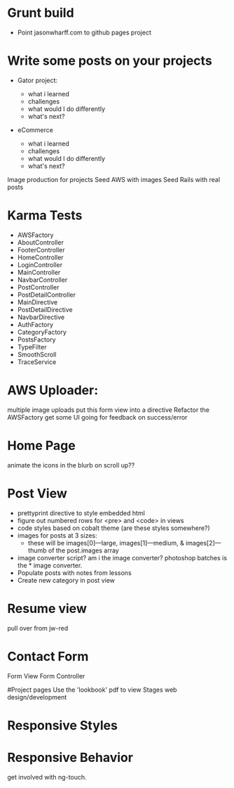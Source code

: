 # Grunt build
* Point jasonwharff.com to github pages project

# Write some posts on your projects
* Gator project:
  * what i learned
  * challenges
  * what would I do differently
  * what's next?

* eCommerce
  * what i learned
  * challenges
  * what would I do differently
  * what's next?

Image production for projects
Seed AWS with images
Seed Rails with real posts

# Karma Tests

* AWSFactory
* AboutController
* FooterController
* HomeController
* LoginController
* MainController
* NavbarController
* PostController
* PostDetailController
* MainDirective
* PostDetailDirective
* NavbarDirective
* AuthFactory
* CategoryFactory
* PostsFactory
* TypeFilter
* SmoothScroll
* TraceService

# AWS Uploader:
multiple image uploads
put this form view into a directive
Refactor the AWSFactory
get some UI going for feedback on success/error

# Home Page

animate the icons in the blurb on scroll up??

# Post View

* prettyprint directive to style embedded html
* figure out numbered rows for &lt;pre&gt; and &lt;code&gt; in views
* code styles based on cobalt theme (are these styles somewhere?)
* images for posts at 3 sizes:
  * these will be images[0]—large, images[1]—medium, & images[2]—thumb of the post.images array
* image converter script? am i the image converter? photoshop batches is the * image converter.
* Populate posts with notes from lessons
* Create new category in post view

# Resume view
pull over from jw-red

# Contact Form
Form View
Form Controller

#Project pages
Use the 'lookbook' pdf to view
  Stages web design/development

# Responsive Styles


# Responsive Behavior
get involved with ng-touch.














